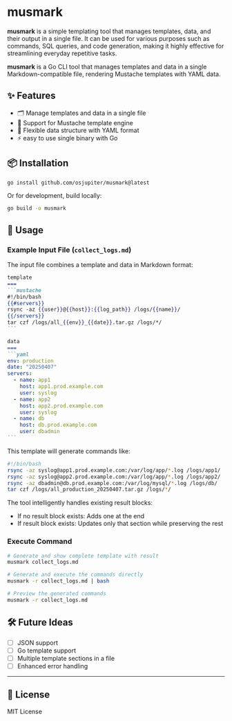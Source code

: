 # musmark

**musmark** is a simple templating tool that manages templates, data, and their output in a single file. It can be used for various purposes such as commands, SQL queries, and code generation, making it highly effective for streamlining everyday repetitive tasks.


**musmark** is a Go CLI tool that manages templates and data in a single Markdown-compatible file, rendering Mustache templates with YAML data.



## ✨ Features

- 🗂️ Manage templates and data in a single file
- 🧠 Support for Mustache template engine
- 📄 Flexible data structure with YAML format
- ⚡ easy to use single binary with Go




## 📦 Installation

```bash
go install github.com/osjupiter/musmark@latest
```

Or for development, build locally:

```bash
go build -o musmark
```



## 🧪 Usage

### Example Input File (`collect_logs.md`)

The input file combines a template and data in Markdown format:

````markdown
template
===
```mustache
#!/bin/bash
{{#servers}}
rsync -az {{user}}@{{host}}:{{log_path}} /logs/{{name}}/
{{/servers}}
tar czf /logs/all_{{env}}_{{date}}.tar.gz /logs/*/
```

data
===
```yaml
env: production
date: "20250407"
servers:
  - name: app1
    host: app1.prod.example.com
    user: syslog
  - name: app2
    host: app2.prod.example.com
    user: syslog
  - name: db
    host: db.prod.example.com
    user: dbadmin
```
````

This template will generate commands like:

```bash
#!/bin/bash
rsync -az syslog@app1.prod.example.com:/var/log/app/*.log /logs/app1/
rsync -az syslog@app2.prod.example.com:/var/log/app/*.log /logs/app2/
rsync -az dbadmin@db.prod.example.com:/var/log/mysql/*.log /logs/db/
tar czf /logs/all_production_20250407.tar.gz /logs/*/
```

The tool intelligently handles existing result blocks:
- If no result block exists: Adds one at the end
- If result block exists: Updates only that section while preserving the rest

### Execute Command

```bash
# Generate and show complete template with result
musmark collect_logs.md

# Generate and execute the commands directly
musmark -r collect_logs.md | bash

# Preview the generated commands
musmark -r collect_logs.md
```



## 🛠 Future Ideas

- [ ] JSON support
- [ ] Go template support
- [ ] Multiple template sections in a file
- [ ] Enhanced error handling

---

## 📄 License

MIT License
